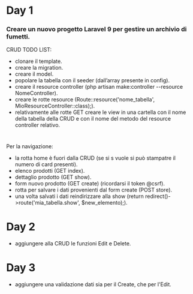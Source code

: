 # Day 1

### Creare un nuovo progetto Laravel 9 per gestire un archivio di fumetti.

CRUD TODO LIST:
- clonare il template.
- creare la migration.
- creare il model.
- popolare la tabella con il seeder (dall’array presente in config).
- creare il resource controller (php artisan make:controller --resource NomeController).
- creare le rotte resource (Route::resource('nome_tabella', MioResourceController::class);).
- relativamente alle rotte GET creare  le view in una cartella con il nome della tabella della CRUD e con il nome del metodo del resource controller relativo.
#
Per la navigazione:
- la rotta home è fuori dalla CRUD (se si s vuole si può stampatre il numero di card presenti).
- elenco prodotti   (GET index).
- dettaglio prodotto  (GET show).
- form nuovo prodotto (GET create) (ricordarsi il token @csrf).
- rotta per salvare i dati provenienti dal form create (POST store).
- una volta salvati i dati reindirizzare alla show (return redirect()->route('mia_tabella.show', $new_elemento);).


# Day 2

- aggiungere alla CRUD le funzioni Edit e Delete.


# Day 3

- aggiungere una validazione dati sia per il Create, che per l'Edit.
